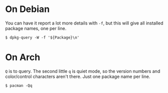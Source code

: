 # On Debian

You can have it report a lot more details with `-f`, but this will give all installed package names, one per line.

```
$ dpkg-query -W -f '${Package}\n'
```

# On Arch

`Q` is to query. The second little `q` is quiet mode, so the version numbers and color/control characters aren't there. Just one package name per line. 

```
$ pacman -Qq
```
